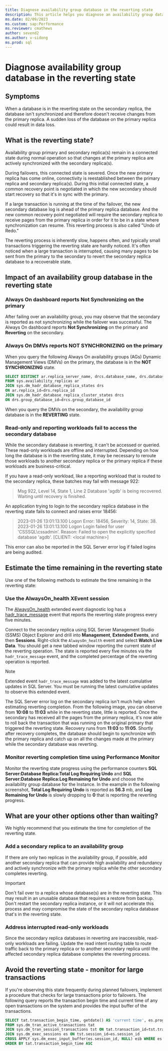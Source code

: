 ```yaml
---
title: Diagnose availability group database in the reverting state
description: This article helps you diagnose an availability group database in the reverting state where Not Synchronizing is reported on the primary.
ms.date: 02/09/2023
ms.custom: sap:Performance
ms.reviewer: cmathews
author: sevend2
ms.author: v-sidong
ms.prod: sql
---
```


# Diagnose availability group database in the reverting state

## Symptoms

When a database is in the reverting state on the secondary replica, the database isn't synchronized and therefore doesn't receive changes from the primary replica. A sudden loss of the database on the primary replica could result in data loss.

## What is the reverting state?

Availability group primary and secondary replica(s) remain in a connected state during normal operation so that changes at the primary replica are actively synchronized with the secondary replica(s).

During failovers, this connected state is severed. Once the new primary replica has come online, connectivity is reestablished between the primary replica and secondary replica(s). During this initial connected state, a common recovery point is negotiated in which the new secondary should start recovery so that it's in sync with the primary.

If a large transaction is running at the time of the failover, the new secondary database log is ahead of the primary replica database. And the new common recovery point negotiated will require the secondary replica to receive pages from the primary replica in order for it to be in a state where synchronization can resume. This reverting process is also called "Undo of Redo."

The reverting process is inherently slow, happens often, and typically small transactions triggering the reverting state are hardly noticed. It's often noticed when a large transaction is interrupted, causing many pages to be sent from the primary to the secondary to revert the secondary replica database to a recoverable state.

## Impact of an availability group database in the reverting state

### Always On dashboard reports Not Synchronizing on the primary

After failing over an availability group, you may observe that the secondary is reported as not synchronizing while the failover was successful. The Always On dashboard reports **Not Synchronizing** on the primary and **Reverting** on the secondary.

### Always On DMVs reports NOT SYNCHRONIZING on the primary

When you query the following Always On availability groups (AGs) Dynamic Management Views (DMVs) on the primary, the database is in the **NOT SYNCHRONIZING** state.

```sql
SELECT DISTINCT ar.replica_server_name, drcs.database_name, drs.database_id, drs.synchronization_state_desc, drs.database_state_desc
FROM sys.availability_replicas ar 
JOIN sys.dm_hadr_database_replica_states drs 
ON ar.replica_id=drs.replica_id 
JOIN sys.dm_hadr_database_replica_cluster_states drcs
ON drs.group_database_id=drcs.group_database_id
```

When you query the DMVs on the secondary, the availability group database is in the **REVERTING** state.

### Read-only and reporting workloads fail to access the secondary database

While the secondary database is reverting, it can't be accessed or queried. These read-only workloads are offline and interrupted. Depending on how long the database is in the reverting state, it may be necessary to reroute those workloads to another secondary replica or the primary replica if these workloads are business-critical.

If you have a read-only workload, like a reporting workload that is routed to the secondary replica, these batches may fail with message 922:

> Msg 922, Level 14, State 1, Line 2
> Database 'agdb' is being recovered. Waiting until recovery is finished.

An application trying to login to the secondary replica database in the reverting state fails to connect and raises error 18456:

> 2023-01-26 13:01:13.100 Logon Error: 18456, Severity: 14, State: 38.
> 2023-01-26 13:01:13.100 Logon Login failed for user 'CSSSQL\cssadmin'. Reason: Failed to open the explicitly specified database 'agdb'. [CLIENT: \<local machine>]

This error can also be reported in the SQL Server error log if failed logins are being audited.

## Estimate the time remaining in the reverting state

Use one of the following methods to estimate the time remaining in the reverting state:

### Use the AlwaysOn_health XEvent session

The [AlwaysOn_health](/sql/database-engine/availability-groups/windows/always-on-extended-events#BKMK_alwayson_health) extended event diagnostic log has a [hadr_trace_message](/sql/database-engine/availability-groups/windows/always-on-extended-events#sqlserverhadr_trace_message) event that reports the reverting state progress every five minutes.

Connect to the secondary replica using SQL Server Management Studio (SSMS) Object Explorer and drill into **Management**, **Extended Events**, and then **Sessions**. Right-click the `AlwaysOn_health` event and select **Watch Live Data**. You should get a new tabbed window reporting the current state of the reverting operation. The state is reported every five minutes via the `hadr_trace_message` event, and the completed percentage of the reverting operation is reported.

> [!NOTE]
> Extended event `hadr_trace_message` was added to the latest cumulative updates in SQL Server. You must be running the latest cumulative updates to observe this extended event.

The SQL Server error log on the secondary replica isn't much help when estimating reverting completion. From the following image, you can observe from **10:08** to **11:03** while in the reverting state, little is reported. Once the secondary has received all the pages from the primary replica, it's now able to roll back the transaction that was running on the original primary that triggered the reverting state. Recovery runs from **11:03** to **11:05**. Shortly after recovery completes, the database should begin to synchronize with the primary replica and catch up on all the changes made at the primary while the secondary database was reverting.

### Monitor reverting completion time using Performance Monitor

Monitor the reverting state progress using the performance counters **SQL Server:Database Replica:Total Log Requiring Undo** and **SQL Server:Database Replica:Log Remaining for Undo** and choose the availability group database for the Instance. In the example in the following screenshot, **Total Log Requiring Undo** is reported as **56.3** mb, and **Log Remaining for Undo** is slowly dropping to **0** that is reporting the reverting progress.

## What are your other options other than waiting?

We highly recommend that you estimate the time for completion of the reverting state.

### Add a secondary replica to an availability group

If there are only two replicas in the availability group, if possible, add another secondary replica that can provide high availability and redundancy and actively synchronize with the primary replica while the other secondary completes reverting.

> [!IMPORTANT]
> Don't fail over to a replica whose database(s) are in the reverting state. This may result in an unusable database that requires a restore from backup. Don't restart the secondary replica instance, or it will not accelerate this process and may compromise the state of the secondary replica database that's in the reverting state.

### Address interrupted read-only workloads

Since the secondary replica databases in reverting are inaccessible, read-only workloads are failing. Update the read intent routing table to route traffic back to the primary replica or to another secondary replica until the affected secondary replica database completes the reverting process.

## Avoid the reverting state - monitor for large transactions

If you're observing this state frequently during planned failovers, implement a procedure that checks for large transactions prior to failovers. The following query reports the transaction begin time and current time of any open transactions on the system and provides the input buffer of the transactions.

```sql
SELECT tat.transaction_begin_time, getdate() AS 'current time', es.program_name, es.login_time, es.session_id, tst.open_transaction_count, eib.event_info
FROM sys.dm_tran_active_transactions tat
JOIN sys.dm_tran_session_transactions tst ON tat.transaction_id=tst.transaction_id
JOIN sys.dm_exec_sessions es ON tst.session_id=es.session_id 
CROSS APPLY sys.dm_exec_input_buffer(es.session_id, NULL) eib WHERE es.is_user_process = 1
ORDER BY tat.transaction_begin_time ASC
```
